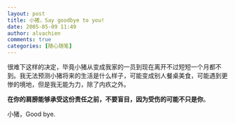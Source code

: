 ```yaml
---
layout: post
title: 小猪，Say goodbye to you!
date: 2005-05-09 11:49
author: alvachien
comments: true
categories: [随心随笔]
---
```

很难下这样的决定，毕竟小猪从变成我家的一员到现在离开不过短短一个月都不到。我无法预测小猪将来的生活是什么样子，可能变成别人餐桌美食，可能遇到更惨的境地，但是我无能为力，除了内疚之外。

**在你的肩膀能够承受这份责任之前，不要盲目，因为受伤的可能不只是你**。

小猪，Good bye.

